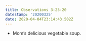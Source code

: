 ```yaml
---
title: Observations 3-25-20
datestamp: '20200325'
date: 2020-04-04T23:14:43.502Z
---
```

- Mom’s delicious vegetable soup.